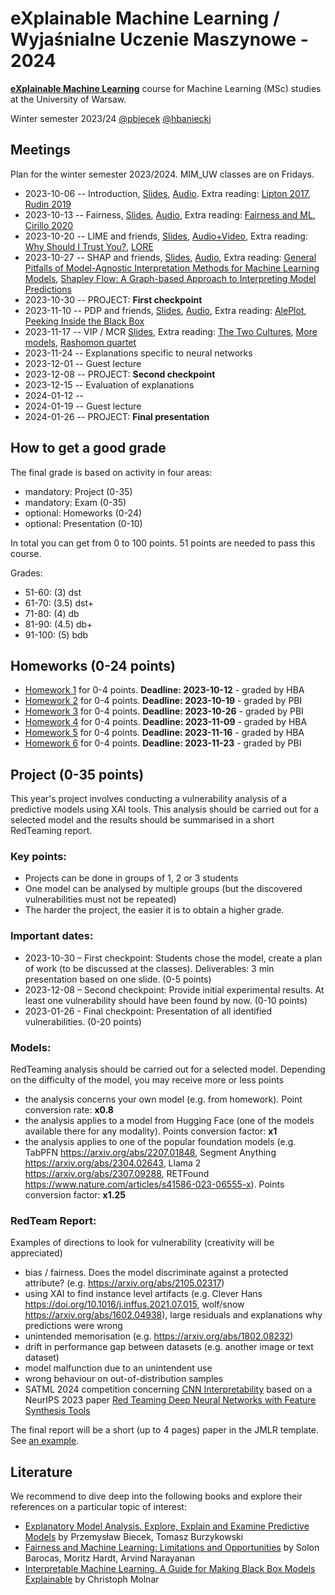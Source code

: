 # eXplainable Machine Learning / Wyjaśnialne Uczenie Maszynowe - 2024

[**eXplainable Machine Learning**](https://usosweb.uw.edu.pl/kontroler.php?_action=katalog2/przedmioty/pokazZajecia&zaj_cyk_id=514785&gr_nr=1) course for Machine Learning (MSc) studies at the University of Warsaw. 

Winter semester 2023/24 [@pbiecek](https://github.com/pbiecek) [@hbaniecki](https://github.com/hbaniecki)


## Meetings

Plan for the winter semester 2023/2024. MIM_UW classes are on Fridays. 

* 2023-10-06  --  Introduction, [Slides](https://htmlpreview.github.io/?https://raw.githubusercontent.com/mim-uw/eXplainableMachineLearning-2024/main/Lectures/01_introduction.html), [Audio](https://youtu.be/_ORjN-Iy-Ks). Extra reading: [Lipton 2017](https://arxiv.org/abs/1606.03490), [Rudin 2019](https://arxiv.org/abs/1811.10154)
* 2023-10-13  --  Fairness, [Slides](https://htmlpreview.github.io/?https://raw.githubusercontent.com/mim-uw/eXplainableMachineLearning-2024/main/Lectures/02_fairness.html), [Audio](https://youtu.be/jGHLpwZVLj4), Extra reading: [Fairness and ML](https://fairmlbook.org/), [Cirillo 2020](https://www.nature.com/articles/s41746-020-0288-5)
* 2023-10-20  --  LIME and friends, [Slides](https://htmlpreview.github.io/?https://raw.githubusercontent.com/mim-uw/eXplainableMachineLearning-2024/main/Lectures/03_lime.html), [Audio+Video](https://youtu.be/vaXRkcPlJEk), Extra reading: [Why Should I Trust You?](https://arxiv.org/abs/1602.04938), [LORE](https://arxiv.org/abs/1805.10820)
* 2023-10-27  --  SHAP and friends, [Slides](https://htmlpreview.github.io/?https://raw.githubusercontent.com/mim-uw/eXplainableMachineLearning-2024/main/Lectures/04_shap.html#/title-slide), [Audio](https://youtu.be/LquLOs4voWQ), Extra reading: [General Pitfalls of Model-Agnostic Interpretation Methods for Machine Learning Models](https://arxiv.org/abs/2007.04131), [Shapley Flow: A Graph-based Approach to Interpreting Model Predictions](https://arxiv.org/abs/2010.14592)
* 2023-10-30  --  PROJECT: **First checkpoint** 
* 2023-11-10  --  PDP and friends, [Slides](https://htmlpreview.github.io/?https://raw.githubusercontent.com/mim-uw/eXplainableMachineLearning-2024/main/Lectures/06_pdp.html#/title-slide), [Audio](https://youtu.be/Rb-exTcsWmU), Extra reading: [AlePlot](https://academic.oup.com/jrsssb/article/82/4/1059/7056085), [Peeking Inside the Black Box](https://arxiv.org/pdf/1309.6392.pdf)
* 2023-11-17  --  VIP / MCR	[Slides](https://htmlpreview.github.io/?https://raw.githubusercontent.com/mim-uw/eXplainableMachineLearning-2024/main/Lectures/05_vip.html#/title-slide), Extra reading: [The Two Cultures]([https://academic.oup.com/jrsssb/article/82/4/1059/7056085](http://www2.math.uu.se/~thulin/mm/breiman.pdf)), [More models]( https://doi.org/10.1007/s11222-021-10057-z), [Rashomon quartet](https://arxiv.org/pdf/2302.13356.pdf)
* 2023-11-24  --  Explanations specific to neural networks	
* 2023-12-01  --  Guest lecture
* 2023-12-08  --  PROJECT: **Second checkpoint** 	
* 2023-12-15  --  Evaluation of explanations		
* 2024-01-12  --  	
* 2024-01-19  --  Guest lecture
* 2024-01-26  --  PROJECT: **Final presentation**  

## How to get a good grade

The final grade is based on activity in four areas:

* mandatory: Project (0-35)
* mandatory: Exam  (0-35)
* optional: Homeworks (0-24)
* optional: Presentation (0-10)

In total you can get from 0 to 100 points. 51 points are needed to pass this course.

Grades:

* 51-60: (3) dst
* 61-70: (3.5) dst+
* 71-80: (4) db
* 81-90: (4.5) db+
* 91-100: (5) bdb

## Homeworks (0-24 points)

 - [Homework 1](https://github.com/mim-uw/eXplainableMachineLearning-2024/tree/main/Homeworks/HW1)  for 0-4 points. **Deadline: 2023-10-12** - graded by HBA
 - [Homework 2](https://github.com/mim-uw/eXplainableMachineLearning-2024/tree/main/Homeworks/HW2)  for 0-4 points. **Deadline: 2023-10-19** - graded by  PBI
 - [Homework 3](https://github.com/mim-uw/eXplainableMachineLearning-2024/tree/main/Homeworks/HW3)  for 0-4 points. **Deadline: 2023-10-26** - graded by  PBI
 - [Homework 4](https://github.com/mim-uw/eXplainableMachineLearning-2024/tree/main/Homeworks/HW4)  for 0-4 points. **Deadline: 2023-11-09** - graded by  HBA
 - [Homework 5](https://github.com/mim-uw/eXplainableMachineLearning-2024/tree/main/Homeworks/HW5)  for 0-4 points. **Deadline: 2023-11-16** - graded by  HBA
 - [Homework 6](https://github.com/mim-uw/eXplainableMachineLearning-2024/tree/main/Homeworks/HW6)  for 0-4 points. **Deadline: 2023-11-23** - graded by  PBI

## Project (0-35 points)

This year's project involves conducting a vulnerability analysis of a predictive models using XAI tools.
This analysis should be carried out for a selected model and the results should be summarised in a short RedTeaming report.

### Key points:

- Projects can be done in groups of 1, 2 or 3 students 
- One model can be analysed by multiple groups (but the discovered vulnerabilities must not be repeated)
- The harder the project, the easier it is to obtain a higher grade.

### Important dates:

- 2023-10-30 – First checkpoint: Students chose the model, create a plan of work (to be discussed at the classes). Deliverables: 3 min presentation based on one slide. (0-5 points)
- 2023-12-08 – Second checkpoint: Provide initial experimental results. At least one vulnerability should have been found by now.  (0-10 points)
- 2023-01-26 - Final checkpoint: Presentation of all identified  vulnerabilities.  (0-20 points)

### Models:

RedTeaming analysis should be carried out for a selected model. Depending on the difficulty of the model, you may receive more or less points

- the analysis concerns your own model (e.g. from homework). Point conversion rate: **x0.8**
- the analysis applies to a model from Hugging Face (one of the models available there for any modality). Points conversion factor: **x1**
- the analysis applies to one of the popular foundation models (e.g. TabPFN https://arxiv.org/abs/2207.01848, Segment Anything https://arxiv.org/abs/2304.02643, Llama 2 https://arxiv.org/abs/2307.09288, RETFound https://www.nature.com/articles/s41586-023-06555-x). Points conversion factor: **x1.25**

### RedTeam Report:

Examples of directions to look for vulnerability (creativity will be appreciated)

- bias / fairness. Does the model discriminate against a protected attribute? (e.g. https://arxiv.org/abs/2105.02317)
- using XAI to find instance level artifacts (e.g. Clever Hans https://doi.org/10.1016/j.inffus.2021.07.015, wolf/snow https://arxiv.org/abs/1602.04938), large residuals and explanations why predictions were wrong
- unintended memorisation (e.g. https://arxiv.org/abs/1802.08232)
- drift in performance gap between datasets (e.g. another image or text dataset)
- model malfunction due to an unintendent use
- wrong behaviour on out-of-distribution samples
- SATML 2024 competition concerning [CNN Interpretability](https://benchmarking-interpretability.csail.mit.edu/challenges-and-prizes/) based on a NeurIPS 2023 paper [Red Teaming Deep Neural Networks with Feature Synthesis Tools](https://arxiv.org/abs/2302.10894)

The final report will be a short (up to 4 pages) paper in the JMLR template. See [an example](https://github.com/mim-uw/eXplainableMachineLearning-2023/blob/main/Projects/PawelPawlik_MichalSiennicki_AlicjaZiarko/checkpoint3/report.pdf).


## Literature

We recommend to dive deep into the following books and explore their references on a particular topic of interest:

* [Explanatory Model Analysis. Explore, Explain and Examine Predictive Models](https://pbiecek.github.io/ema/) by Przemysław Biecek, Tomasz Burzykowski
* [Fairness and Machine Learning: Limitations and Opportunities](https://fairmlbook.org/) by Solon Barocas, Moritz Hardt, Arvind Narayanan
* [Interpretable Machine Learning. A Guide for Making Black Box Models Explainable](https://christophm.github.io/interpretable-ml-book/) by Christoph Molnar

